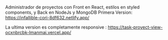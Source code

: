 Administrador de proyectos con Front en React, estilos en styled components, y Back en NodeJs y MongoDB
Primera Version:
https://infallible-cori-8df632.netlify.app/

La ultima version es completamente responsive :
https://task-proyect-view-ocxnbrcbk-lmanmai.vercel.app/
